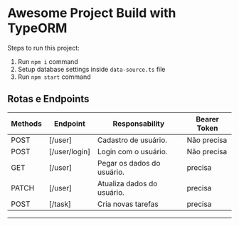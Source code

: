 # Awesome Project Build with TypeORM

Steps to run this project:

1. Run `npm i` command
2. Setup database settings inside `data-source.ts` file
3. Run `npm start` command


## Rotas e Endpoints

| Methods | Endpoint     | Responsability                                    | Bearer Token |
| ------- | -------------| ------------------------------------------------- | ------------ |
| POST    | [/user]      | Cadastro de usuário.                              | Não precisa  |
| POST    | [/user/login]| Login com o usuário.                              | Não precisa  |
| GET     | [/user]      | Pegar os dados do usuário.                        | precisa      |
| PATCH   | [/user]      | Atualiza dados do usuário.                        | precisa      |
| POST    | [/task]      | Cria novas tarefas                                | precisa      |
-------


<!-- 3. Create postgres docker image `docker run --name <container-name> -e POSTGRES_PASSWORD=<postgres-password> -p 5432:5432 -d postgres`
4. Create database in postgres `docker exec -it <container-name> psql -U postgres` -->